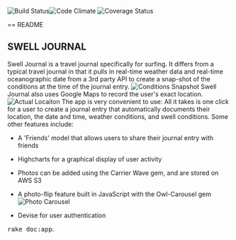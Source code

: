 ![Build Status](https://codeship.com/projects/550d4800-4dda-0133-3ceb-524cf6105349/status?branch=master)![Code Climate](https://codeclimate.com/github/EricJZell/swell_journal.png) ![Coverage Status](https://coveralls.io/repos/EricJZell/swell_journal/badge.png)

== README

## SWELL JOURNAL

Swell Journal is a travel journal specifically for surfing. It differs from a typical travel journal in that it pulls in real-time weather data and real-time oceanographic date from a 3rd party API to create a snap-shot of the conditions at the time of the journal entry.
![Conditions Snapshot](http://i.imgur.com/EoO3S4v.png)
Swell Journal also uses Google Maps to record the user's exact location.
![Actual Locaiton](http://i.imgur.com/lFUF8yE.png)
The app is very convenient to use: All it takes is one click for a user to create a journal entry that automatically documents their location, the date and time, weather conditions, and swell conditions. Some other features include:

* A 'Friends' model that allows users to share their journal entry with friends

* Highcharts for a graphical display of user activity

* Photos can be added using the Carrier Wave gem, and are stored on AWS S3


* A photo-flip feature built in JavaScript with the Owl-Carousel gem
  ![Photo Carousel](http://i.imgur.com/wLLDzwo.png)
  
* Devise for user authentication



<tt>rake doc:app</tt>.
